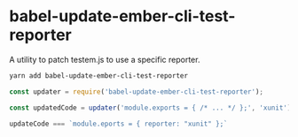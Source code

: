 # babel-update-ember-cli-test-reporter

A utility to patch testem.js to use a specific reporter.

```sh
yarn add babel-update-ember-cli-test-reporter
```

```js
const updater = require('babel-update-ember-cli-test-reporter');

const updatedCode = updater('module.exports = { /* ... */ };', 'xunit');

updateCode === `module.eports = { reporter: "xunit" };`
```
